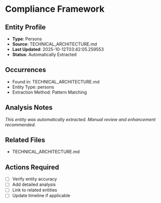 # Compliance Framework

## Entity Profile
- **Type**: Persons
- **Source**: TECHNICAL_ARCHITECTURE.md
- **Last Updated**: 2025-10-12T03:42:05.259553
- **Status**: Automatically Extracted

## Occurrences
- Found in: TECHNICAL_ARCHITECTURE.md
- Entity Type: persons
- Extraction Method: Pattern Matching

## Analysis Notes
*This entity was automatically extracted. Manual review and enhancement recommended.*

## Related Files
- TECHNICAL_ARCHITECTURE.md

## Actions Required
- [ ] Verify entity accuracy
- [ ] Add detailed analysis
- [ ] Link to related entities
- [ ] Update timeline if applicable
